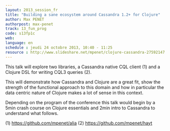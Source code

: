 ```yaml
---
layout: 2013_session_fr
title: "Building a sane ecosystem around Cassandra 1.2+ for Clojure"
author: Max PENET
authorpost: max-penet
track: 13_fun_prog
code: s13fp1c
web:
language: en
schedule : jeudi 24 octobre 2013, 10:40 - 11:25
resource : http://www.slideshare.net/mpenet/clojure-cassandra-27592147
---
```


This talk will explore two libraries, a Cassandra native CQL client (1) and a Clojure DSL for writing CQL3 queries (2).

This will demonstrate how Cassandra and Clojure are a great fit, show the strength of the functional approach to this domain and how in particular the data centric nature of Clojure makes a lot of sense in this context.

Depending on the program of the conference this talk would begin by a 5min crash course on Clojure essentials and 2min intro to Cassandra to understand what follows.

(1) https://github.com/mpenet/alia 
(2) https://github.com/mpenet/hayt
